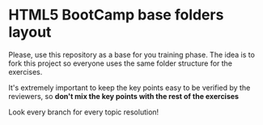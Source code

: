 # HTML5 BootCamp base folders layout

Please, use this repository as a base for you training phase. The idea is
to fork this project so everyone uses the same folder structure for the
exercises.

It's extremely important to keep the key points easy to be verified by
the reviewers, so **don't mix the key points with the rest of the
exercises**

Look every branch for every topic resolution!
